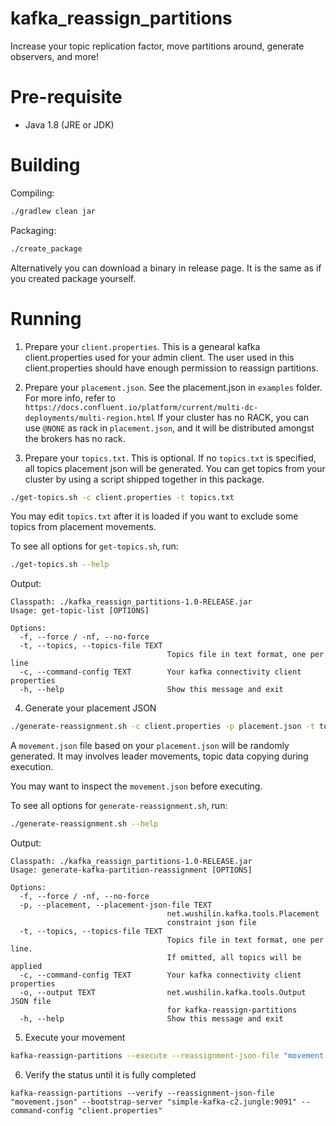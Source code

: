# kafka_reassign_partitions
Increase your topic replication factor, move partitions around, generate observers, and more!

# Pre-requisite
- Java 1.8 (JRE or JDK)

# Building

Compiling:

```bash
./gradlew clean jar
```

Packaging:

```bash
./create_package
```

Alternatively you can download a binary in release page. It is the same as if you created package yourself.

# Running

1. Prepare your `client.properties`. This is a genearal kafka client.properties used for your admin client.
The user used in this client.properties should have enough permission to reassign partitions.

2. Prepare your `placement.json`. See the placement.json in `examples` folder.
For more info, refer to `https://docs.confluent.io/platform/current/multi-dc-deployments/multi-region.html`
If your cluster has no RACK, you can use `@NONE` as rack in `placement.json`, and it will be distributed amongst the brokers has no rack.

3. Prepare your `topics.txt`. 
This is optional. If no `topics.txt` is specified, all topics placement json will be generated.
You can get topics from your cluster by using a script shipped together in this package.

```bash
./get-topics.sh -c client.properties -t topics.txt
```

You may edit `topics.txt` after it is loaded if you want to exclude some topics from placement movements.

To see all options for `get-topics.sh`, run:
```bash
./get-topics.sh --help
```
Output:
```
Classpath: ./kafka_reassign_partitions-1.0-RELEASE.jar
Usage: get-topic-list [OPTIONS]

Options:
  -f, --force / -nf, --no-force
  -t, --topics, --topics-file TEXT
                                   Topics file in text format, one per line
  -c, --command-config TEXT        Your kafka connectivity client properties
  -h, --help                       Show this message and exit
```
4. Generate your placement JSON
```bash
./generate-reassignment.sh -c client.properties -p placement.json -t topics.txt -o movement.json
```

A `movement.json` file based on your `placement.json` will be randomly generated. It may involves leader movements, topic data copying during execution.

You may want to inspect the `movement.json` before executing.

To see all options for `generate-reassignment.sh`, run:
```bash
./generate-reassignment.sh --help
```
Output:
```
Classpath: ./kafka_reassign_partitions-1.0-RELEASE.jar
Usage: generate-kafka-partition-reassignment [OPTIONS]

Options:
  -f, --force / -nf, --no-force
  -p, --placement, --placement-json-file TEXT
                                   net.wushilin.kafka.tools.Placement
                                   constraint json file
  -t, --topics, --topics-file TEXT
                                   Topics file in text format, one per line.
                                   If omitted, all topics will be applied
  -c, --command-config TEXT        Your kafka connectivity client properties
  -o, --output TEXT                net.wushilin.kafka.tools.Output JSON file
                                   for kafka-reassign-partitions
  -h, --help                       Show this message and exit
```
5. Execute your movement
```bash
kafka-reassign-partitions --execute --reassignment-json-file "movement.json" --bootstrap-server "simple-kafka-c2.jungle:9091" --command-config "client.properties"
```

6. Verify the status until it is fully completed
```
kafka-reassign-partitions --verify --reassignment-json-file "movement.json" --bootstrap-server "simple-kafka-c2.jungle:9091" --command-config "client.properties"
```

